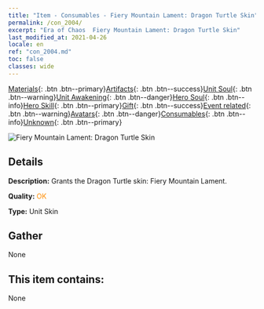 ```yaml
---
title: "Item - Consumables - Fiery Mountain Lament: Dragon Turtle Skin"
permalink: /con_2004/
excerpt: "Era of Chaos  Fiery Mountain Lament: Dragon Turtle Skin"
last_modified_at: 2021-04-26
locale: en
ref: "con_2004.md"
toc: false
classes: wide
---
```

 [Materials](/Items/){: .btn .btn--primary}[Artifacts](/Items/Artifacts/){: .btn .btn--success}[Unit Soul](/Items/UnitSoul/){: .btn .btn--warning}[Unit Awakening](/Items/UnitAwakening/){: .btn .btn--danger}[Hero Soul](/Items/HeroSoul/){: .btn .btn--info}[Hero Skill](/Items/HeroSkill/){: .btn .btn--primary}[Gift](/Items/Gift/){: .btn .btn--success}[Event related](/Items/Events/){: .btn .btn--warning}[Avatars](/Items/Avatars/){: .btn .btn--danger}[Consumables](/Items/Consumables/){: .btn .btn--info}[Unknown](/Items/Unknown/){: .btn .btn--primary}

 ![Fiery Mountain Lament: Dragon Turtle Skin](/images/u/ti_longguidiancangpifu.jpg)

## Details
 **Description:** Grants the Dragon Turtle skin: Fiery Mountain Lament.

 **Quality:** <span style="color: #FF8C00">OK</span>

 **Type:** Unit Skin

## Gather

  None

## This item contains:

  None

